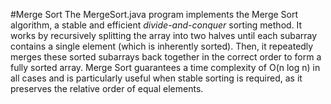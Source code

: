 #Merge Sort
The MergeSort.java program implements the Merge Sort algorithm, a stable and efficient *divide-and-conquer* sorting method.
It works by recursively splitting the array into two halves until each subarray contains a single element (which is inherently sorted).
Then, it repeatedly merges these sorted subarrays back together in the correct order to form a fully sorted array. Merge Sort guarantees a 
time complexity of O(n log n) in all cases and is particularly useful when stable sorting is required, as it preserves the relative order of equal elements.
